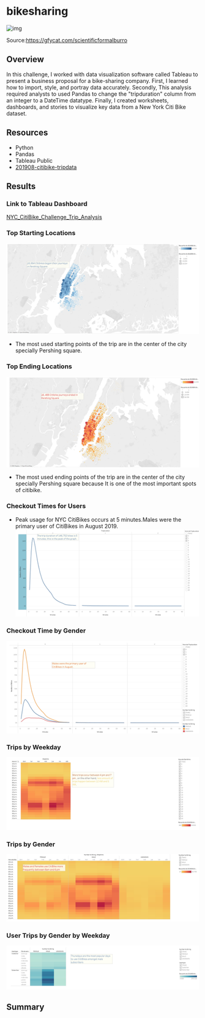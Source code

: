 # bikesharing

![img](https://github.com/Edgarhv/bikesharing/blob/cd71ab9199f29101d35247e22f3c5521309aabf1/ScientificFormalBurro-mobile.gif)

Source:https://gfycat.com/scientificformalburro

## Overview
In this challenge, I worked with data visualization software called Tableau to present a business proposal for a bike-sharing company. First, I learned how to import, style, and portray data accurately. Secondly, This analysis required analysts to used Pandas to change the "tripduration" column from an integer to a DateTime datatype. Finally, I created worksheets, dashboards, and stories to visualize key data from a New York Citi Bike dataset.


## Resources
- Python 
- Pandas
- Tableau Public
- [201908-citibike-tripdata](https://s3.amazonaws.com/tripdata/index.html)



## Results

### Link to Tableau Dashboard
[NYC_CitiBike_Challenge_Trip_Analysis](https://public.tableau.com/views/NYCCitibikeChallenge_16328761915300/NYCCitibikeChallenge?:language=es-ES&publish=yes&:display_count=n&:origin=viz_share_link)

### Top Starting Locations
![img](https://github.com/Edgarhv/bikesharing/blob/66af1742ad77b97aa225471a3e41f2206529f93c/Images/Top%20%20Starting%20Location.jpg)

- The most used starting points of the trip are in the center of the city specially Pershing square.

### Top Ending Locations
![img](https://github.com/Edgarhv/bikesharing/blob/56fb262de849a3ca13bea7a8437aaccbf2963c09/Images/Top%20Ending%20Locations.jpg)

- The most used ending points of the trip are in the center of the city specially Pershing square because It is one of the most important spots of citibike.
### Checkout Times for Users

- Peak usage for NYC CitiBikes occurs at 5 minutes.Males were the primary user of CitiBikes in August 2019. 
![img](https://github.com/Edgarhv/bikesharing/blob/4d5b3c9e77a3e906a9c52809f1a98b7cd2409046/Images/Checkout%20Times%20for%20Users%20in%20August%202019.jpg)

### Checkout Time by Gender
![img](https://github.com/Edgarhv/bikesharing/blob/b7529c799611e2993ccd53467f9960b897f9b484/Images/Checkout%20Times%20by%20Gender%20in%20August%202019.jpg)

### Trips by Weekday
![img](https://github.com/Edgarhv/bikesharing/blob/875c5fbc4b0b1a0dbab1728ce89f0557ba5a71e4/Images/Trips%20by%20Weekday%20in%20August%202019.jpg)
### Trips by Gender
![img](https://github.com/Edgarhv/bikesharing/blob/cce3b44317a50ce5b0d4370332e4713cf1e08ea2/Images/Trips%20by%20Gender%20(Weekday%20per%20Hour)%20in%20August%202019.jpg)
### User Trips by Gender by Weekday
![img](https://github.com/Edgarhv/bikesharing/blob/391a7588d34b9dca3caf934a87fc18bfb82a0901/Images/User%20Trips%20by%20Gender%20by%20Weekday%20in%20August%202019.jpg)

## Summary
